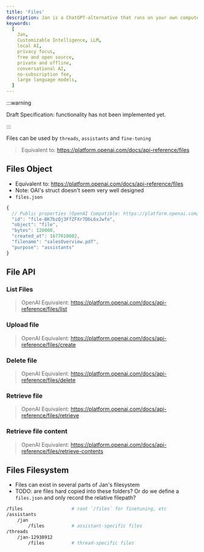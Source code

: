 ```yaml
---
title: 'Files'
description: Jan is a ChatGPT-alternative that runs on your own computer, with a local API server.
keywords:
  [
    Jan,
    Customizable Intelligence, LLM,
    local AI,
    privacy focus,
    free and open source,
    private and offline,
    conversational AI,
    no-subscription fee,
    large language models,
  ]
---
```


:::warning

Draft Specification: functionality has not been implemented yet.

:::

Files can be used by `threads`, `assistants` and `fine-tuning`

> Equivalent to: https://platform.openai.com/docs/api-reference/files

## Files Object

- Equivalent to: https://platform.openai.com/docs/api-reference/files
- Note: OAI's struct doesn't seem very well designed
- `files.json`

```js
{
  // Public properties (OpenAI Compatible: https://platform.openai.com/docs/api-reference/files/object)
  "id": "file-BK7bzQj3FfZFXr7DbL6xJwfo",
  "object": "file",
  "bytes": 120000,
  "created_at": 1677610602,
  "filename": "salesOverview.pdf",
  "purpose": "assistants"
}
```

## File API

### List Files

> OpenAI Equivalent: https://platform.openai.com/docs/api-reference/files/list

### Upload file

> OpenAI Equivalent: https://platform.openai.com/docs/api-reference/files/create

### Delete file

> OpenAI Equivalent: https://platform.openai.com/docs/api-reference/files/delete

### Retrieve file

> OpenAI Equivalent: https://platform.openai.com/docs/api-reference/files/retrieve

### Retrieve file content

> OpenAI Equivalent: https://platform.openai.com/docs/api-reference/files/retrieve-contents

## Files Filesystem

- Files can exist in several parts of Jan's filesystem
- TODO: are files hard copied into these folders? Or do we define a `files.json` and only record the relative filepath?

```sh
/files                  # root `/files` for finetuning, etc
/assistants
    /jan
        /files          # assistant-specific files
/threads
    /jan-12938912
        /files          # thread-specific files
```
